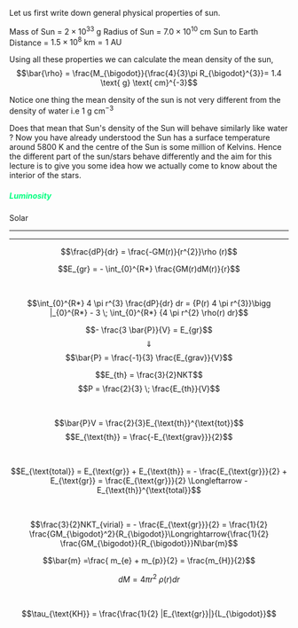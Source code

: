 Let us first write down general physical properties of  sun.

Mass of Sun = $2 \times 10^{33} \text{ g}$
Radius of Sun = $7.0 \times 10^{10} \text{ cm}$
Sun to Earth Distance = $1.5 \times 10^{8} \text{ km} = \text{1 AU}$

Using all these properties we can calculate the mean density of the sun, 
$$\bar{\rho} = \frac{M_{\bigodot}}{\frac{4}{3}\pi R_{\bigodot}^{3}}= 1.4 \text{ g} \text{ cm}^{-3}$$

Notice one thing the mean density of the sun is not very different from the density of water i.e $1 \text{ g} \text{ cm}^{-3}$

Does that mean that Sun's density of the Sun will behave similarly like water ? 
Now you have already understood the Sun has a surface temperature around $5800 \text{ K}$ and the centre of the Sun is some million of Kelvins. Hence the different part of the sun/stars behave differently and the aim for this lecture is to give you some idea how we actually come to know about the interior of the stars. 

##### <span  style = "color:SpringGreen">Luminosity</span>
Solar 



---
---

$$\frac{dP}{dr} = \frac{-GM(r)}{r^{2}}\rho (r)$$

$$E_{gr} = - \int_{0}^{R*} \frac{GM(r)dM(r)}{r}$$


<br> 

$$\int_{0}^{R*} 4 \pi r^{3} \frac{dP}{dr} dr = {P(r) 4 \pi r^{3}}\bigg |_{0}^{R*} - 3 \; \int_{0}^{R*} {4 \pi r^{2} \rho(r) dr}$$

$$- \frac{3 \bar{P}}{V} = E_{gr}$$
$$\Downarrow$$
$$\bar{P} = \frac{-1}{3} \frac{E_{grav}}{V}$$


$$E_{th} = \frac{3}{2}NKT$$
$$P = \frac{2}{3} \; \frac{E_{th}}{V}$$

<br>

$$\bar{P}V = \frac{2}{3}E_{\text{th}}^{\text{tot}}$$
$$E_{\text{th}} = \frac{-E_{\text{grav}}}{2}$$

<br>

$$E_{\text{total}} = E_{\text{gr}} + E_{\text{th}} = - \frac{E_{\text{gr}}}{2} + E_{\text{gr}} = \frac{E_{\text{gr}}}{2} \Longleftarrow -E_{\text{th}}^{\text{total}}$$


<br>

$$\frac{3}{2}NKT_{virial} = - \frac{E_{\text{gr}}}{2} = \frac{1}{2} \frac{GM_{\bigodot}^2}{R_{\bigodot}}\Longrightarrow{\frac{1}{2} \frac{GM_{\bigodot}}{R_{\bigodot}}}N\bar{m}$$


$$\bar{m} =\frac{ m_{e} + m_{p}}{2} = \frac{m_{H}}{2}$$


$$dM = 4 \pi r^{2}\; \rho(r) dr$$

<br>

$$\tau_{\text{KH}} = \frac{\frac{1}{2} |E_{\text{gr}}|}{L_{\bigodot}}$$